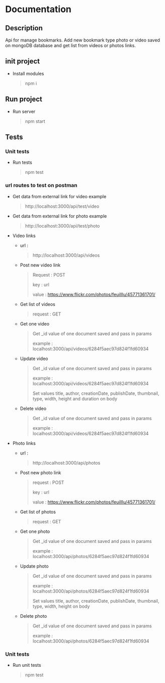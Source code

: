 # Documentation

## Description

Api for manage bookmarks. Add new bookmark type photo or video saved on mongoDB database and get list from videos or photos links.

## init project

- Install modules
  > npm i

## Run project

- Run server
  > npm start

## Tests

### Unit tests

- Run tests
  > npm test

### url routes to test on postman

- Get data from external link for video example

  > http://localhost:3000/api/test/video

- Get data from external link for photo example

  > http://localhost:3000/api/test/photo

- Video links

  - url :
    > http://localhost:3000/api/videos
  - Post new video link
    > Request : POST
    >
    > key : url
    >
    > value : https://www.flickr.com/photos/feuilllu/45771361701/
  - Get list of videos
    > request : GET
  - Get one video
    > Get \_id value of one document saved and pass in params
    >
    > example : localhost:3000/api/videos/6284f5aec97d824f1fd60934
  - Update video
    > Get \_id value of one document saved and pass in params
    >
    > example : localhost:3000/api/videos/6284f5aec97d824f1fd60934
    >
    > Set values title, author, creationDate, publishDate, thumbnail, type, width, height and duration on body
  - Delete video
    > Get \_id value of one document saved and pass in params
    >
    > example : localhost:3000/api/videos/6284f5aec97d824f1fd60934

- Photo links
  - url :
    > http://localhost:3000/api/photos
  - Post new photo link
    > request : POST
    >
    > key : url
    >
    > value : https://www.flickr.com/photos/feuilllu/45771361701/
  - Get list of photos
    > request : GET
  - Get one photo
    > Get \_id value of one document saved and pass in params
    >
    > example : localhost:3000/api/photos/6284f5aec97d824f1fd60934
  - Update photo
    > Get \_id value of one document saved and pass in params
    >
    > example : localhost:3000/api/photos/6284f5aec97d824f1fd60934
    >
    > Set values title, author, creationDate, publishDate, thumbnail, type, width, height on body
  - Delete photo
    > Get \_id value of one document saved and pass in params
    >
    > example : localhost:3000/api/photos/6284f5aec97d824f1fd60934

### Unit tests

- Run unit tests
  > npm test
